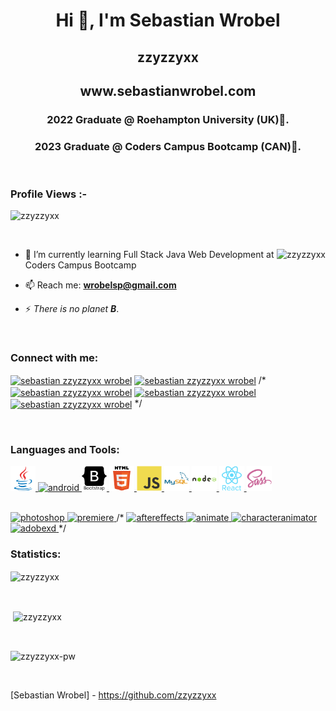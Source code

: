 <h1 align="center">Hi 👋, I'm Sebastian Wrobel</h1>
<h2 align="center">zzyzzyxx</h2>
<h2 align="center">www.sebastianwrobel.com</h2>
<h3 align="center">2022 Graduate @ Roehampton University (UK)🌟.</h3>
<h3 align="center">2023 Graduate @ Coders Campus Bootcamp (CAN)🌟.</h3>

<br>

<p align="right"> <h3>Profile Views :-</h3> <img src="https://komarev.com/ghpvc/?username=zzyzzyxx&label=Profile%20views&color=0e75b6&style=flat"
    alt="zzyzzyxx" /> 
  </p>

<br>

<p><img align="right" src="https://media0.giphy.com/media/vzO0Vc8b2VBLi/giphy.gif?cid=790b76111f320d913bf85b8202d909b31dc170995d2cd453&rid=giphy.gif&ct=g" alt="zzyzzyxx" /></p>


- 🌱 I’m currently learning Full Stack Java Web Development at Coders Campus Bootcamp

- 📫 Reach me: **wrobelsp@gmail.com**

- ⚡ <i>There is no planet <b>B</b></i>.

<br>

<h3 align="left">Connect with me:</h3>
<p align="left">
  <a href="https://www.linkedin.com/in/sebastian-p-wrobel/" target="blank"><img align="center"
      src="https://raw.githubusercontent.com/rahuldkjain/github-profile-readme-generator/master/src/images/icons/Social/linked-in-alt.svg"
      alt="sebastian zzyzzyxx wrobel" height="30" width="40" /></a>
  <a href="https://www.facebook.com/sebamelon1" target="blank"><img align="center"
      src="https://raw.githubusercontent.com/rahuldkjain/github-profile-readme-generator/master/src/images/icons/Social/facebook.svg"
      alt="sebastian zzyzzyxx wrobel" height="30" width="40" /></a>
 /* <a href="" target="blank"><img align="center"
      src="https://raw.githubusercontent.com/rahuldkjain/github-profile-readme-generator/master/src/images/icons/Social/instagram.svg"
      alt="sebastian zzyzzyxx wrobel" height="30" width="40" /></a>
  <a href="" target="blank"><img align="center"
      src="https://raw.githubusercontent.com/rahuldkjain/github-profile-readme-generator/master/src/images/icons/Social/codepen.svg"
      alt="sebastian zzyzzyxx wrobel" height="30" width="40" /></a>
 <a href="" target="blank"><img align="center"
      src="https://raw.githubusercontent.com/rahuldkjain/github-profile-readme-generator/master/src/images/icons/Social/twitter.svg"
      alt="sebastian zzyzzyxx wrobel" height="30" width="40" /></a> */
</p>

<br>

<h3 align="left">Languages and Tools:</h3>
<p align="left"> 
<a href="https://www.java.com" target="_blank" rel="noreferrer"> <img
      src="https://raw.githubusercontent.com/devicons/devicon/master/icons/java/java-original.svg" alt="java" width="40"
      height="40" /> </a> 
<a href="https://spring.io" target="_blank" rel="noreferrer"> <img
      src="https://github.com/rahuldkjain/github-profile-readme-generator/blob/master/src/images/icons/BackendDevelopment/spring.svg"
      alt="android" width="40" height="40" /> </a> 
<a href="https://getbootstrap.com" target="_blank" rel="noreferrer">
    <img src="https://raw.githubusercontent.com/devicons/devicon/master/icons/bootstrap/bootstrap-plain-wordmark.svg"
      alt="bootstrap" width="40" height="40" /> </a> 
<a href="https://www.w3schools.com/css/" target="_blank"
    rel="noreferrer"> <imgsrc="https://raw.githubusercontent.com/devicons/devicon/master/icons/css3/css3-original-wordmark.svg" alt="css3"
      width="40" height="40" /> </a> 
<a href="https://www.w3.org/html/" target="_blank" rel="noreferrer"> <img
      src="https://raw.githubusercontent.com/devicons/devicon/master/icons/html5/html5-original-wordmark.svg"
      alt="html5" width="40" height="40" /> </a> 
<a href="https://developer.mozilla.org/en-US/docs/Web/JavaScript" target="_blank"
    rel="noreferrer"> <img
      src="https://raw.githubusercontent.com/devicons/devicon/master/icons/javascript/javascript-original.svg"
      alt="javascript" width="40" height="40" /> </a> 
<a href="https://www.mysql.com/" target="_blank" rel="noreferrer"> <img
      src="https://raw.githubusercontent.com/devicons/devicon/master/icons/mysql/mysql-original-wordmark.svg"
      alt="mysql" width="40" height="40" /> </a> </a> 
<a href="https://nodejs.org" target="_blank" rel="noreferrer"> <img
      src="https://raw.githubusercontent.com/devicons/devicon/master/icons/nodejs/nodejs-original-wordmark.svg"
      alt="nodejs" width="40" height="40" /> </a> 
<a href="https://reactjs.org/" target="_blank" rel="noreferrer"> <img
      src="https://raw.githubusercontent.com/devicons/devicon/master/icons/react/react-original-wordmark.svg"
      alt="react" width="40" height="40" /> </a> 
<a href="https://sass-lang.com" target="_blank" rel="noreferrer"> <img
      src="https://raw.githubusercontent.com/devicons/devicon/master/icons/sass/sass-original.svg" alt="sass" width="40"
      height="40" /> </a> </p>      
   <br>
<a href="https://www.adobe.com/uk/creativecloud.html" target="_blank" rel="noreferrer"> <img
      src="https://cdn-icons-png.flaticon.com/512/5968/5968520.png" alt="photoshop"
      width="40" height="40" /> </a>
<a href="https://www.adobe.com/uk/creativecloud.html" target="_blank" rel="noreferrer"> <img
      src="https://cdn-icons-png.flaticon.com/512/5968/5968525.png" alt="premiere"
      width="40" height="40" /> </a>
/* <a href="https://www.adobe.com/uk/creativecloud.html" target="_blank" rel="noreferrer"> <img
      src="https://upload.wikimedia.org/wikipedia/commons/thumb/c/cb/Adobe_After_Effects_CC_icon.svg/512px-Adobe_After_Effects_CC_icon.svg.png?20210519030120" alt="aftereffects"
      width="40" height="40" /> </a>
<a href="https://www.adobe.com/uk/creativecloud.html" target="_blank" rel="noreferrer"> <img
      src="https://cdn-icons-png.flaticon.com/512/5968/5968435.png" alt="animate"
      width="40" height="40" /> </a>
<a href="https://www.adobe.com/uk/creativecloud.html" target="_blank" rel="noreferrer"> <img
      src="https://cdn-icons-png.flaticon.com/512/5968/5968453.png" alt="characteranimator"
      width="40" height="40" /> </a>
<a href="https://www.adobe.com/uk/creativecloud.html" target="_blank" rel="noreferrer"> <img
      src="https://cdn-icons-png.flaticon.com/512/5968/5968559.png" alt="adobexd"
      width="40" height="40" /> </a> */

<br>

<h3>Statistics:</h3>
<p><img align="center"
    src="https://github-readme-stats.vercel.app/api/top-langs?username=zzyzzyxx&show_icons=true&locale=en&bg_color=0d1117&text_color=ffffff&layout=compact"
    alt="zzyzzyxx" 
    bg_color=#808080/></p>

<br>

<p>&nbsp;<img align="center" src="https://github-readme-stats.vercel.app/api?username=zzyzzyxx&show_icons=true&locale=en&bg_color=0d1117&text_color=ffffff&repo=convoychat"
    alt="zzyzzyxx" /></p>

<br>

<p><img align="center" src="https://github-readme-streak-stats.herokuapp.com/?user=zzyzzyxx&theme=dark&background=0d1117&date_format=M%20j%5B%2C%20Y%5D" alt="zzyzzyxx-pw" /></p>
      
<p align="left"> <a href="https://twitter.com/" target="blank"><img
      src="https://img.shields.io/twitter/follow/?logo=twitter&style=for-the-badge" alt="" /></a> </p>

[Sebastian Wrobel] - https://github.com/zzyzzyxx
